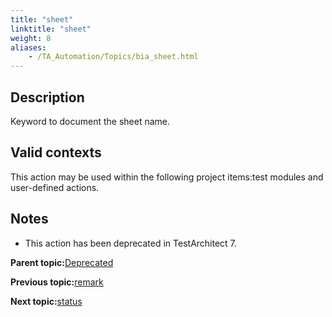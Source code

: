 ```yaml
--- 
title: "sheet"
linktitle: "sheet"
weight: 8
aliases: 
    - /TA_Automation/Topics/bia_sheet.html
---
```


## Description

Keyword to document the sheet name.

## Valid contexts

This action may be used within the following project items:test modules and user-defined actions.

## Notes

-   This action has been deprecated in TestArchitect 7.

**Parent topic:**[Deprecated](/TA_Automation/Topics/bia_Deprecated.html)

**Previous topic:**[remark](/TA_Automation/Topics/bia_remark.html)

**Next topic:**[status](/TA_Automation/Topics/bia_status.html)

